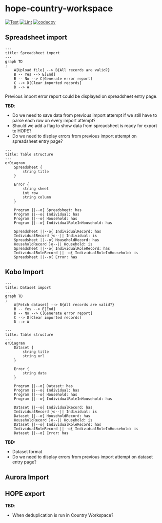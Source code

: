 # hope-country-workspace

[![Test](https://github.com/unicef/hope-country-workspace/actions/workflows/test.yml/badge.svg)](https://github.com/unicef/hope-country-workspace/actions/workflows/test.yml)
[![Lint](https://github.com/unicef/hope-country-workspace/actions/workflows/lint.yml/badge.svg)](https://github.com/unicef/hope-country-workspace/actions/workflows/lint.yml)
[![codecov](https://codecov.io/github/unicef/hope-country-workspace/graph/badge.svg?token=FBUB7HML5S)](https://codecov.io/github/unicef/hope-country-workspace)

## Spreadsheet import

```mermaid
---
title: Spreadsheet import
---
graph TD
;
    A[Upload file] --> B{All records are valid?}
    B -- Yes --> E[End]
    B -- No --> C[Generate error report]
    C --> D[Clear imported records]
    D --> A
```

Previous import error report could be displayed on spreadsheet entry page.

**TBD**:

- Do we need to save data from previous import attempt if we still have to parse
  each row on every import attempt?
- Should we add a flag to show data from spreadsheet is ready for export to HOPE?
- Do we need to display errors from previous import attempt on spreadsheet entry
  page?

```mermaid
---
title: Table structure
---
erDiagram
    Spreadsheet {
        string title
    }
    
    Error {
        string sheet
        int row
        string column
    }
    
    Program ||--o{ Spreadsheet: has
    Program ||--o{ Individual: has
    Program ||--o{ Household: has
    Program ||--o{ IndividualRoleInHousehold: has

    Spreadsheet ||--o{ IndividualRecord: has
    IndividualRecord }o--|| Individual: is
    Spreadsheet ||--o{ HouseholdRecord: has
    HouseholdRecord }o--|| Household: is
    Spreadsheet ||--o{ IndividualRoleRecord: has
    IndividualRoleRecord ||--o{ IndividualRoleInHousehold: is
    Spreadsheet ||--o{ Error: has
```

## Kobo Import

```mermaid
---
title: Dataset import
---
graph TD
;
    A[Fetch dataset] --> B{All records are valid?}
    B -- Yes --> E[End]
    B -- No --> C[Generate error report]
    C --> D[Clear imported records]
    D --> A
```

```mermaid
---
title: Table structure
---
erDiagram
    Dataset {
        string title
        string url
    }
    
    Error {
        string data
    }
    
    Program ||--o{ Dataset: has
    Program ||--o{ Individual: has
    Program ||--o{ Household: has
    Program ||--o{ IndividualRoleInHousehold: has
 
    Dataset ||--o{ IndividualRecord: has
    IndividualRecord }o--|| Individual: is
    Dataset ||--o{ HouseholdRecord: has
    HouseholdRecord }o--|| Household: is
    Dataset ||--o{ IndividualRoleRecord: has
    IndividualRoleRecord ||--o{ IndividualRoleInHousehold: is
    Dataset ||--o{ Error: has
```

**TBD:**
- Dataset format
- Do we need to display errors from previous import attempt on dataset entry page?

## Aurora Import

## HOPE export

**TBD**:

- When deduplication is run in Country Workspace?
